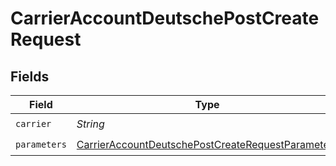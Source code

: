 # CarrierAccountDeutschePostCreateRequest


## Fields

| Field                                                                                                                             | Type                                                                                                                              | Required                                                                                                                          | Description                                                                                                                       | Example                                                                                                                           |
| --------------------------------------------------------------------------------------------------------------------------------- | --------------------------------------------------------------------------------------------------------------------------------- | --------------------------------------------------------------------------------------------------------------------------------- | --------------------------------------------------------------------------------------------------------------------------------- | --------------------------------------------------------------------------------------------------------------------------------- |
| `carrier`                                                                                                                         | *String*                                                                                                                          | :heavy_check_mark:                                                                                                                | N/A                                                                                                                               | deutsche_post                                                                                                                     |
| `parameters`                                                                                                                      | [CarrierAccountDeutschePostCreateRequestParameters](../../models/components/CarrierAccountDeutschePostCreateRequestParameters.md) | :heavy_check_mark:                                                                                                                | N/A                                                                                                                               |                                                                                                                                   |